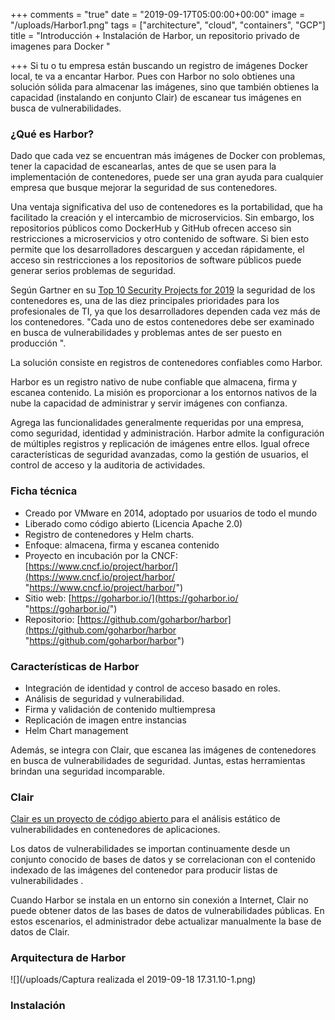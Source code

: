 +++
comments = "true"
date = "2019-09-17T05:00:00+00:00"
image = "/uploads/Harbor1.png"
tags = ["architecture", "cloud", "containers", "GCP"]
title = "Introducción + Instalación de Harbor, un repositorio privado de imagenes para Docker "

+++
Si tu o tu empresa están buscando un registro de imágenes Docker local, te va a encantar Harbor. Pues con  Harbor no solo obtienes una solución sólida para almacenar las imágenes, sino que también obtienes la capacidad (instalando en conjunto  Clair) de escanear tus imágenes en busca de vulnerabilidades. 

### ¿Qué es Harbor?

Dado que cada vez se encuentran más imágenes de Docker con problemas, tener la capacidad de escanearlas, antes de que se usen para la implementación de contenedores, puede ser una gran ayuda para cualquier empresa que busque mejorar la seguridad de sus contenedores.

Una ventaja significativa del uso de contenedores es la portabilidad, que ha facilitado la creación y el intercambio de microservicios.  Sin embargo, los repositorios públicos como DockerHub y GitHub ofrecen acceso sin restricciones a microservicios y otro contenido de software. Si bien esto permite que los desarrolladores descarguen y accedan rápidamente, el acceso sin restricciones a los repositorios de software públicos puede generar serios problemas de seguridad.

Según Gartner en su  [Top 10 Security Projects for 2019](https://www.gartner.com/smarterwithgartner/gartner-top-10-security-projects-for-2019/)  la seguridad de los contenedores es, una de las diez principales prioridades para los profesionales de TI, ya que los desarrolladores dependen cada vez más de los contenedores. "Cada uno de estos contenedores debe ser examinado en busca de vulnerabilidades y problemas antes de ser puesto en producción ".

La solución consiste en registros de contenedores confiables  como Harbor. 

Harbor es un registro nativo de nube confiable que almacena, firma y escanea contenido. La misión es proporcionar a los entornos nativos de la nube la capacidad de administrar y servir imágenes con confianza.

Agrega las funcionalidades generalmente requeridas por una empresa, como seguridad, identidad y administración.  Harbor admite la configuración de múltiples registros y replicación de  imágenes  entre ellos. Igual ofrece características de seguridad avanzadas, como la gestión de usuarios, el control de acceso y la auditoria de actividades.

### Ficha técnica

* Creado por VMware en 2014, adoptado por usuarios de todo el mundo
* Liberado como código abierto (Licencia Apache 2.0)
* Registro de contenedores y  Helm charts.
* Enfoque: almacena, firma y escanea contenido
* Proyecto en incubación por la CNCF:  [https://www.cncf.io/project/harbor/](https://www.cncf.io/project/harbor/ "https://www.cncf.io/project/harbor/")
* Sitio web:  [https://goharbor.io/](https://goharbor.io/ "https://goharbor.io/")
* Repositorio: [https://github.com/goharbor/harbor](https://github.com/goharbor/harbor "https://github.com/goharbor/harbor")

### Características de Harbor

* Integración de identidad y control de acceso basado en roles.
* Análisis de seguridad y vulnerabilidad.
* Firma y validación de contenido multiempresa
* Replicación de imagen entre instancias
* Helm Chart management

Además, se integra con Clair, que escanea las imágenes de  contenedores en busca de vulnerabilidades de seguridad. Juntas, estas herramientas brindan una seguridad  incomparable.

### Clair

[Clair es un proyecto de código abierto ](https://github.com/coreos/clair)para el análisis estático de vulnerabilidades en contenedores de aplicaciones.

Los datos de vulnerabilidades se importan continuamente desde un conjunto conocido de bases de datos y se correlacionan con el contenido indexado de las imágenes del contenedor para producir listas de vulnerabilidades .

Cuando Harbor se instala en un entorno sin conexión a Internet, Clair no puede obtener datos de las bases de datos de vulnerabilidades públicas. En estos escenarios, el administrador  debe actualizar manualmente la base de datos de Clair.

### Arquitectura de Harbor

![](/uploads/Captura realizada el 2019-09-18 17.31.10-1.png)

### Instalación 